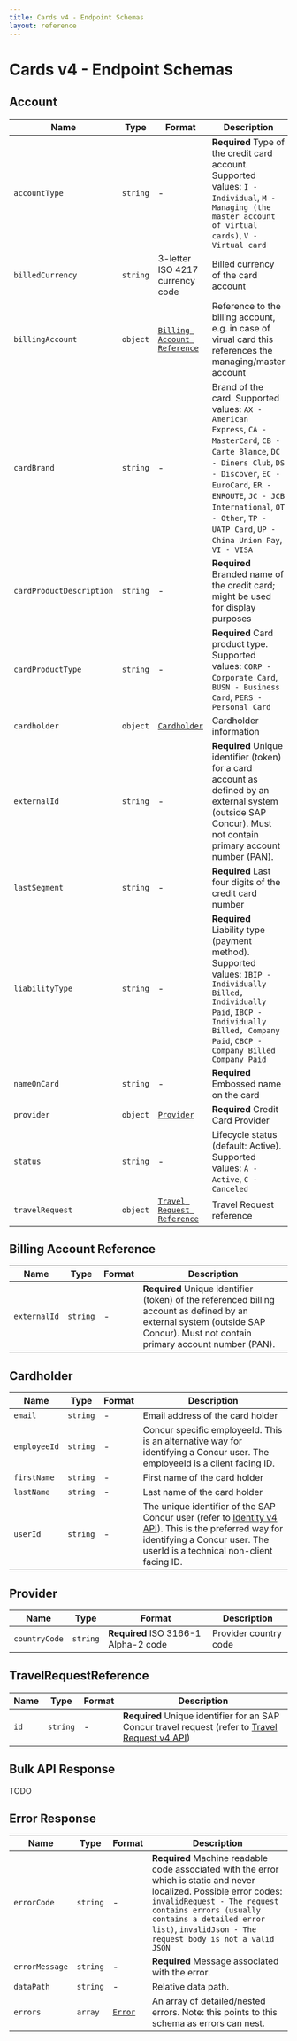 ```yaml
---
title: Cards v4 - Endpoint Schemas
layout: reference
---
```


# Cards v4 - Endpoint Schemas

## <a name="schema-account"></a>Account

Name|Type|Format|Description
---|---|---|---
`accountType`|`string`|-|**Required** Type of the credit card account. Supported values: `I - Individual`, `M - Managing (the master account of virtual cards)`, `V - Virtual card`
`billedCurrency`|`string`|3-letter ISO 4217 currency code|Billed currency of the card account
`billingAccount`|`object`|[`Billing Account Reference`](#schema-billingaccountreference)|Reference to the billing account, e.g. in case of virual card this references the managing/master account
`cardBrand`|`string`|-|Brand of the card. Supported values: `AX - American Express`, `CA - MasterCard`, `CB - Carte Blance`, `DC - Diners Club`, `DS - Discover`, `EC - EuroCard`, `ER - ENROUTE`, `JC - JCB International`, `OT - Other`, `TP - UATP Card`, `UP - China Union Pay`, `VI - VISA`
`cardProductDescription`|`string`|-|**Required** Branded name of the credit card; might be used for display purposes
`cardProductType`|`string`|-|**Required** Card product type. Supported values: `CORP - Corporate Card`, `BUSN - Business Card`, `PERS - Personal Card`
`cardholder`|`object`|[`Cardholder`](#schema-cardholder)|Cardholder information
`externalId`|`string`|-|**Required** Unique identifier (token) for a card account as defined by an external system (outside SAP Concur). Must not contain primary account number (PAN).
`lastSegment`|`string`|-|**Required** Last four digits of the credit card number
`liabilityType`|`string`|-|**Required** Liability type (payment method). Supported values: `IBIP - Individually Billed, Individually Paid`, `IBCP - Individually Billed, Company Paid`, `CBCP - Company Billed Company Paid`
`nameOnCard`|`string`|-|**Required** Embossed name on the card
`provider`|`object`|[`Provider`](#schema-provider)|**Required** Credit Card Provider
`status`|`string`|-|Lifecycle status (default: Active). Supported values: `A - Active`, `C - Canceled`
`travelRequest`|`object`|[`Travel Request Reference`](#schema-travelrequestreference)|Travel Request reference

## <a name="schema-billingaccountreference"></a>Billing Account Reference

Name|Type|Format|Description
---|---|---|---
`externalId`|`string`|-|**Required** Unique identifier (token) of the referenced billing account as defined by an external system (outside SAP Concur). Must not contain primary account number (PAN).

## <a name="schema-cardholder"></a>Cardholder

Name|Type|Format|Description
---|---|---|---
`email`|`string`|-|Email address of the card holder
`employeeId`|`string`|-|Concur specific employeeId. This is an alternative way for identifying a Concur user. The employeeId is a client facing ID.
`firstName`|`string`|-|First name of the card holder
`lastName`|`string`|-|Last name of the card holder
`userId`|`string`|-|The unique identifier of the SAP Concur user (refer to [Identity v4 API](https://developer.concur.com/api-reference/profile/v4.identity.html)). This is the preferred way for identifying a Concur user. The userId is a technical non-client facing ID.

## <a name="schema-provider"></a>Provider

Name|Type|Format|Description
---|---|---|---
`countryCode`|`string`|**Required** ISO 3166-1 Alpha-2 code|Provider country code

## <a name="schema-travelrequestreference"></a>TravelRequestReference

Name|Type|Format|Description
---|---|---|---
`id`|`string`|-|**Required** Unique identifier for an SAP Concur travel request (refer to [Travel Request v4 API](https://developer.concur.com/api-reference/request/v4.endpoints.request-resources.html))

## <a name="schema-bulkapiresponse"></a>Bulk API Response
TODO

## <a name="schema-error"></a>Error Response

Name|Type|Format|Description
---|---|---|---
`errorCode`|`string`|-|**Required** Machine readable code associated with the error which is static and never localized. Possible error codes: `invalidRequest - The request contains errors (usually contains a detailed error list)`, `invalidJson - The request body is not a valid JSON`
`errorMessage`|`string`|-|**Required** Message associated with the error.
`dataPath`|`string`|-|Relative data path.
`errors`|`array`|[`Error`](#schema-error)|An array of detailed/nested errors. Note: this points to this schema as errors can nest.
